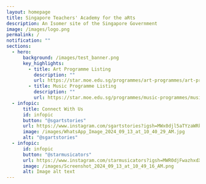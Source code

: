 ```yaml
---
layout: homepage
title: Singapore Teachers' Academy for the aRts
description: An Isomer site of the Singapore Government
image: /images/logo.png
permalink: /
notification: ""
sections:
  - hero:
      background: /images/test_banner.png
      key_highlights:
        - title: Art Programme Listing
          description: ""
          url: https://star.moe.edu.sg/programmes/art-programmes/art-programme-listing/
        - title: Music Programme Listing
          description: ""
          url: https://star.moe.edu.sg/programmes/music-programmes/music-programme-listing/
  - infopic:
      title: Connect With Us
      id: infopic
      button: "@sgartstories"
      url: https://www.instagram.com/sgartstories?igsh=MWx0djl5aTYzaWRkdQ==
      image: /images/WhatsApp_Image_2024_09_13_at_10_40_29_AM.jpg
      alt: "@sgartstories"
  - infopic:
      id: infopic
      button: "@starmusicators"
      url: https://www.instagram.com/starmusicators?igsh=MWR0djFwazhxdXRnag==
      image: /images/Screenshot_2024_09_13_at_10_49_16_AM.png
      alt: Image alt text
---
```

